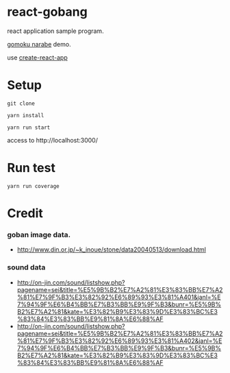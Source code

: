 # react-gobang

react application sample program.

[gomoku narabe](https://ja.wikipedia.org/wiki/%E4%BA%94%E7%9B%AE%E4%B8%A6%E3%81%B9) demo.

use [create-react-app](https://github.com/facebookincubator/create-react-app)

# Setup

`git clone`

`yarn install`

`yarn run start`

access to http://localhost:3000/


# Run test
`yarn run coverage`


# Credit

### goban image data.
- http://www.din.or.jp/~k_inoue/stone/data20040513/download.html
  
### sound data
- http://on-jin.com/sound/listshow.php?pagename=sei&title=%E5%9B%B2%E7%A2%81%E3%83%BB%E7%A2%81%E7%9F%B3%E3%82%92%E6%89%93%E3%81%A401&janl=%E7%94%9F%E6%B4%BB%E7%B3%BB%E9%9F%B3&bunr=%E5%9B%B2%E7%A2%81&kate=%E3%82%B9%E3%83%9D%E3%83%BC%E3%83%84%E3%83%BB%E9%81%8A%E6%88%AF
- http://on-jin.com/sound/listshow.php?pagename=sei&title=%E5%9B%B2%E7%A2%81%E3%83%BB%E7%A2%81%E7%9F%B3%E3%82%92%E6%89%93%E3%81%A402&janl=%E7%94%9F%E6%B4%BB%E7%B3%BB%E9%9F%B3&bunr=%E5%9B%B2%E7%A2%81&kate=%E3%82%B9%E3%83%9D%E3%83%BC%E3%83%84%E3%83%BB%E9%81%8A%E6%88%AF
